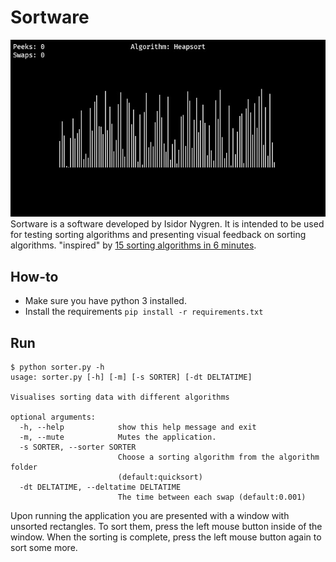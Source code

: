 # Sortware
![Screenshot of the application](screenshot_1.jpg)
Sortware is a software developed by Isidor Nygren.
It is intended to be used for testing sorting algorithms and presenting visual
feedback on sorting algorithms.
"inspired" by [15 sorting algorithms in 6 minutes](https://www.youtube.com/watch?v=kPRA0W1kECg&t=29s).
## How-to
* Make sure you have python 3 installed.
* Install the requirements `pip install -r requirements.txt`
## Run
```
$ python sorter.py -h
usage: sorter.py [-h] [-m] [-s SORTER] [-dt DELTATIME]

Visualises sorting data with different algorithms

optional arguments:
  -h, --help            show this help message and exit
  -m, --mute            Mutes the application.
  -s SORTER, --sorter SORTER
                        Choose a sorting algorithm from the algorithm folder
                        (default:quicksort)
  -dt DELTATIME, --deltatime DELTATIME
                        The time between each swap (default:0.001)
```
Upon running the application you are presented with a window with unsorted rectangles.
To sort them, press the left mouse button inside of the window. When the sorting is complete,
press the left mouse button again to sort some more.
